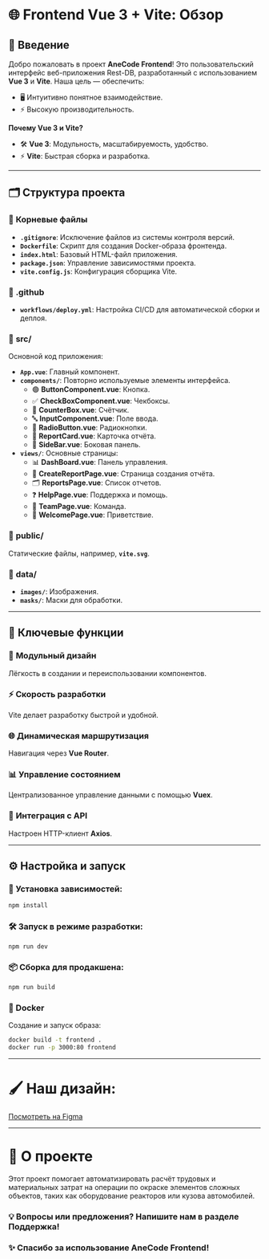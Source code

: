 # 🌐 **Frontend Vue 3 + Vite: Обзор**

## 🚀 **Введение**

Добро пожаловать в проект **AneCode Frontend**! Это пользовательский интерфейс веб-приложения Rest-DB, разработанный с использованием **Vue 3** и **Vite**. Наша цель — обеспечить:

- 🖥️ Интуитивно понятное взаимодействие.
- ⚡ Высокую производительность.

**Почему Vue 3 и Vite?**

- 🛠️ **Vue 3**: Модульность, масштабируемость, удобство.
- ⚡ **Vite**: Быстрая сборка и разработка.

---

## 🗂️ **Структура проекта**

### 📁 **Корневые файлы**

- **`.gitignore`**: Исключение файлов из системы контроля версий.
- **`Dockerfile`**: Скрипт для создания Docker-образа фронтенда.
- **`index.html`**: Базовый HTML-файл приложения.
- **`package.json`**: Управление зависимостями проекта.
- **`vite.config.js`**: Конфигурация сборщика Vite.

### 📂 **.github**

- **`workflows/deploy.yml`**: Настройка CI/CD для автоматической сборки и деплоя.

### 📂 **src/**

Основной код приложения:

- **`App.vue`**: Главный компонент.
- **`components/`**: Повторно используемые элементы интерфейса.
  - 🟢 **ButtonComponent.vue**: Кнопка.
  - ✅ **CheckBoxComponent.vue**: Чекбоксы.
  - 🔢 **CounterBox.vue**: Счётчик.
  - 🔤 **InputComponent.vue**: Поле ввода.
  - 🔘 **RadioButton.vue**: Радиокнопки.
  - 📄 **ReportCard.vue**: Карточка отчёта.
  - 📂 **SideBar.vue**: Боковая панель.
- **`views/`**: Основные страницы:
  - 📊 **DashBoard.vue**: Панель управления.
  - 📝 **CreateReportPage.vue**: Страница создания отчёта.
  - 🗂️ **ReportsPage.vue**: Список отчетов.
  - ❓ **HelpPage.vue**: Поддержка и помощь.
  - 👥 **TeamPage.vue**: Команда.
  - 👋 **WelcomePage.vue**: Приветствие.

### 📂 **public/**

Статические файлы, например, **`vite.svg`**.

### 📂 **data/**

- **`images/`**: Изображения.
- **`masks/`**: Маски для обработки.

---

## 🎯 **Ключевые функции**

### 🔗 **Модульный дизайн**

Лёгкость в создании и переиспользовании компонентов.

### ⚡ **Скорость разработки**

Vite делает разработку быстрой и удобной.

### 🌐 **Динамическая маршрутизация**

Навигация через **Vue Router**.

### 📊 **Управление состоянием**

Централизованное управление данными с помощью **Vuex**.

### 🔄 **Интеграция с API**

Настроен HTTP-клиент **Axios**.

---

## ⚙️ **Настройка и запуск**

### 🔧 Установка зависимостей:

```bash
npm install
```

### 🛠️ Запуск в режиме разработки:

```bash
npm run dev
```

### 📦 Сборка для продакшена:

```bash
npm run build
```

### 🐳 Docker

Создание и запуск образа:

```bash
docker build -t frontend .
docker run -p 3000:80 frontend
```

---

# 🖌️ **Наш дизайн:**

[Посмотреть на Figma](https://www.figma.com/design/pVkUSqtDM1ixpHn0TnUvst/%D0%A1%D0%A2%D0%90%D0%9D%D0%9A%D0%98%D0%9D-%D1%85%D0%B0%D0%BA%D0%B0%D1%82%D0%BE%D0%BD?node-id=0-1&t=RlTNRO7tJoKlWs9c-1)

---

# 🎨 **О проекте**

Этот проект помогает автоматизировать расчёт трудовых и материальных затрат на операции по окраске элементов сложных объектов, таких как оборудование реакторов или кузова автомобилей.

### 💡 Вопросы или предложения? Напишите нам в разделе Поддержка!

### ✨ Спасибо за использование AneCode Frontend!
